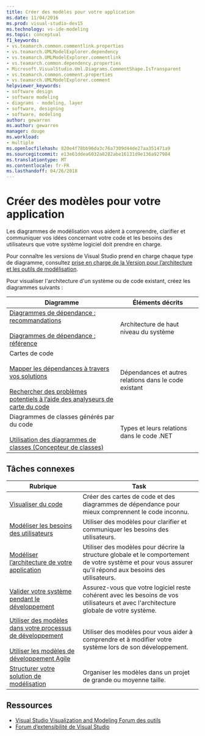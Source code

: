 ```yaml
---
title: Créer des modèles pour votre application
ms.date: 11/04/2016
ms.prod: visual-studio-dev15
ms.technology: vs-ide-modeling
ms.topic: conceptual
f1_keywords:
- vs.teamarch.common.commentlink.properties
- vs.teamarch.UMLModelExplorer.dependency
- vs.teamarch.UMLModelExplorer.commentlink
- vs.teamarch.common.dependency.properties
- Microsoft.VisualStudio.Uml.Diagrams.CommentShape.IsTransparent
- vs.teamarch.common.comment.properties
- vs.teamarch.UMLModelExplorer.comment
helpviewer_keywords:
- software design
- software modeling
- diagrams - modeling, layer
- software, designing
- software, modeling
author: gewarren
ms.author: gewarren
manager: douge
ms.workload:
- multiple
ms.openlocfilehash: 820e4f78bb96da3c76a7309d44de27aa351471a9
ms.sourcegitcommit: e13e61ddea6032a8282abe16131d9e136a927984
ms.translationtype: MT
ms.contentlocale: fr-FR
ms.lasthandoff: 04/26/2018
---
```

# <a name="create-models-for-your-app"></a>Créer des modèles pour votre application

Les diagrammes de modélisation vous aident à comprendre, clarifier et communiquer vos idées concernant votre code et les besoins des utilisateurs que votre système logiciel doit prendre en charge.

Pour connaître les versions de Visual Studio prend en charge chaque type de diagramme, consultez [prise en charge de la Version pour l’architecture et les outils de modélisation](../modeling/what-s-new-for-design-in-visual-studio.md#VersionSupport).

Pour visualiser l'architecture d'un système ou de code existant, créez les diagrammes suivants :

|**Diagramme**|**Éléments décrits**|
|-----------------|---------------|
|[Diagrammes de dépendance : recommandations](../modeling/layer-diagrams-guidelines.md)<br /><br /> [Diagrammes de dépendance : référence](../modeling/layer-diagrams-reference.md)|Architecture de haut niveau du système|
|Cartes de code<br /><br /> [Mapper les dépendances à travers vos solutions](../modeling/map-dependencies-across-your-solutions.md)<br /><br /> [Rechercher des problèmes potentiels à l’aide des analyseurs de carte du code](../modeling/find-potential-problems-using-code-map-analyzers.md)|Dépendances et autres relations dans le code existant|
|Diagrammes de classes générés par du code<br /><br /> [Utilisation des diagrammes de classes (Concepteur de classes)](../ide/working-with-class-diagrams-class-designer.md)|Types et leurs relations dans le code .NET|

## <a name="related-tasks"></a>Tâches connexes

|**Rubrique**|**Task**|
|---------------|--------------|
|[Visualiser du code](../modeling/visualize-code.md)|Créer des cartes de code et des diagrammes de dépendance pour mieux comprennent le code inconnu.|
|[Modéliser les besoins des utilisateurs](../modeling/model-user-requirements.md)|Utiliser des modèles pour clarifier et communiquer les besoins des utilisateurs.|
|[Modéliser l’architecture de votre application](../modeling/model-your-app-s-architecture.md)|Utiliser des modèles pour décrire la structure globale et le comportement de votre système et pour vous assurer qu'il répond aux besoins des utilisateurs.|
|[Valider votre système pendant le développement](../modeling/validate-your-system-during-development.md)|Assurez-vous que votre logiciel reste cohérent avec les besoins de vos utilisateurs et avec l'architecture globale de votre système.|
|[Utiliser des modèles dans votre processus de développement](../modeling/use-models-in-your-development-process.md)<br /><br /> [Utiliser les modèles de développement Agile](http://msdn.microsoft.com/592ac27c-3d3e-454a-9c38-b76658ed137f)|Utiliser des modèles pour vous aider à comprendre et à modifier votre système lors de son développement.|
|[Structurer votre solution de modélisation](../modeling/structure-your-modeling-solution.md)|Organiser les modèles dans un projet de grande ou moyenne taille.|

## <a name="resources"></a>Ressources

- [Visual Studio Visualization and Modeling Forum des outils](http://go.microsoft.com/fwlink/?LinkId=184720)
- [Forum d’extensibilité de Visual Studio](https://social.msdn.microsoft.com/Forums/vstudio/en-US/home?forum=vsx)
